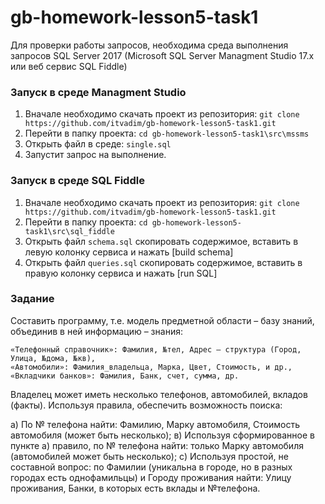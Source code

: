 # gb-homework-lesson5-task1
Для проверки работы запросов, необходима среда выполнения запросов SQL Server 2017 (Microsoft SQL Server Managment Studio 17.x или веб сервис SQL Fiddle)

### Запуск в среде Managment Studio
1. Вначале необходимо скачать проект из репозитория: ```git clone https://github.com/itvadim/gb-homework-lesson5-task1.git```
2. Перейти в папку проекта: ```cd gb-homework-lesson5-task1\src\mssms```
3. Открыть файл в среде: ```single.sql```
4. Запустит запрос на выполнение.

### Запуск в среде SQL Fiddle
1. Вначале необходимо скачать проект из репозитория: ```git clone https://github.com/itvadim/gb-homework-lesson5-task1.git```
2. Перейти в папку проекта: ```cd gb-homework-lesson5-task1\src\sql_fiddle```
3. Открыть файл ```schema.sql``` скопировать содержимое, вставить в левую колонку сервиса и нажать [build schema]
4. Открыть файл ```queries.sql``` скопировать содержимое, вставить в правую колонку сервиса и нажать [run SQL]

### Задание
Составить программу, т.е. модель предметной области – базу знаний, объединив в ней информацию – знания:

    «Телефонный справочник»: Фамилия, №тел, Адрес – структура (Город, Улица, №дома, №кв),
    «Автомобили»: Фамилия_владельца, Марка, Цвет, Стоимость, и др.,
    «Вкладчики банков»: Фамилия, Банк, счет, сумма, др.

Владелец может иметь несколько телефонов, автомобилей, вкладов (факты).
Используя правила, обеспечить возможность поиска:

а) По № телефона найти: Фамилию, Марку автомобиля, Стоимость автомобиля (может быть несколько);
в) Используя сформированное в пункте а) правило, по № телефона найти: только Марку автомобиля (автомобилей может быть несколько);
с) Используя простой, не составной вопрос: по Фамилии (уникальна в городе, но в разных городах есть однофамильцы) и Городу проживания найти: Улицу проживания, Банки, в которых есть вклады и №телефона.
